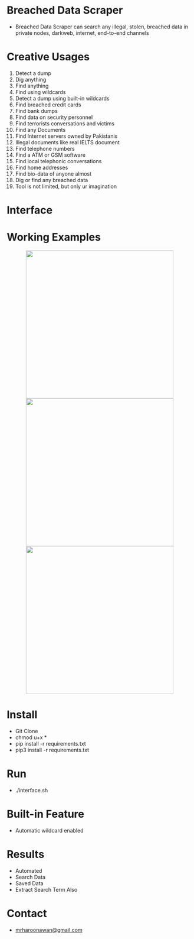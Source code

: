 # Breached Data Scraper
- Breached Data Scraper can search any illegal, stolen, breached data in private nodes, darkweb, internet, end-to-end channels

# Creative Usages
1. Detect a dump
2. Dig anything
3. Find anything
4. Find using wildcards
5. Detect a dump using built-in wildcards
6. Find breached credit cards
7. Find bank dumps
8. Find data on security personnel
9. Find terrorists conversations and victims
10. Find any Documents
11. Find Internet servers owned by Pakistanis
12. Illegal documents like real IELTS document
13. Find telephone numbers
14. Find a ATM or GSM software
15. Find local telephonic conversations
16. Find home addresses
17. Find bio-data of anyone almost
18. Dig or find any breached data
19. Tool is not limited, but only ur imagination

# Interface
# Working Examples
<div align="center">
    <img src="https://i.ibb.co/BLgRNF8/breachdatascraper1.png" width="400px"</img> 
</div>

<div align="center">
    <img src="https://i.ibb.co/zQF5X8v/breachdatascraper2.png" width="400px"</img> 
</div>

<div align="center">
    <img src="https://i.ibb.co/ZSdnNP6/breacheddatascraper3.png" width="400px"</img> 
</div>


# Install
- Git Clone
- chmod u+x *
- pip install -r requirements.txt
- pip3 install -r requirements.txt

# Run
- ./interface.sh

# Built-in Feature
- Automatic wildcard enabled

# Results
- Automated
- Search Data
- Saved Data
- Extract Search Term Also

# Contact
- mrharoonawan@gmail.com

